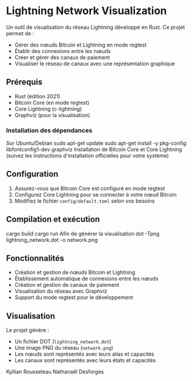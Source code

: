 # Lightning Network Visualization

Un outil de visualisation du réseau Lightning développé en Rust. Ce projet permet de :
- Gérer des nœuds Bitcoin et Lightning en mode regtest
- Établir des connexions entre les nœuds
- Créer et gérer des canaux de paiement
- Visualiser le réseau de canaux avec une représentation graphique

## Prérequis

- Rust (édition 2021)
- Bitcoin Core (en mode regtest)
- Core Lightning (c-lightning)
- Graphviz (pour la visualisation)

### Installation des dépendances
Sur Ubuntu/Debian
sudo apt-get update
sudo apt-get install -y pkg-config libfontconfig1-dev graphviz
Installation de Bitcoin Core et Core Lightning
(suivez les instructions d'installation officielles pour votre système)

## Configuration

1. Assurez-vous que Bitcoin Core est configuré en mode regtest
2. Configurez Core Lightning pour se connecter à votre nœud Bitcoin
3. Modifiez le fichier `config/default.toml` selon vos besoins

## Compilation et exécution
cargo build
cargo run
Afin de générer la visualisation
dot -Tpng lightning_network.dot -o network.png


## Fonctionnalités

- Création et gestion de nœuds Bitcoin et Lightning
- Établissement automatique de connexions entre les nœuds
- Création et gestion de canaux de paiement
- Visualisation du réseau avec Graphviz
- Support du mode regtest pour le développement

## Visualisation

Le projet génère :
- Un fichier DOT (`lightning_network.dot`)
- Une image PNG du réseau (`network.png`)
- Les nœuds sont représentés avec leurs alias et capacités
- Les canaux sont représentés avec leurs états et capacités


Kyllian Rousseleau
Nathanaël Desforges

